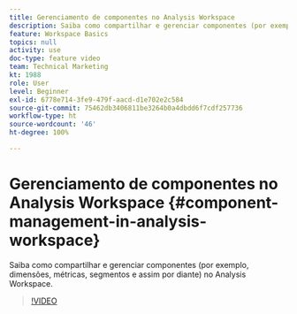 ```yaml
---
title: Gerenciamento de componentes no Analysis Workspace
description: Saiba como compartilhar e gerenciar componentes (por exemplo, dimensões, métricas, segmentos e assim por diante) no Analysis Workspace.
feature: Workspace Basics
topics: null
activity: use
doc-type: feature video
team: Technical Marketing
kt: 1988
role: User
level: Beginner
exl-id: 6778e714-3fe9-479f-aacd-d1e702e2c584
source-git-commit: 75462db3406811be3264b0a4dbdd6f7cdf257736
workflow-type: ht
source-wordcount: '46'
ht-degree: 100%

---
```


# Gerenciamento de componentes no Analysis Workspace {#component-management-in-analysis-workspace}

Saiba como compartilhar e gerenciar componentes (por exemplo, dimensões, métricas, segmentos e assim por diante) no Analysis Workspace.

>[!VIDEO](https://video.tv.adobe.com/v/24095/?quality=12)
